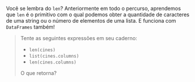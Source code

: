Você se lembra do `len`? Anteriormente em todo o percurso, aprendemos que `len` é o primitivo com o qual podemos obter a quantidade de caracteres de uma string ou o número de elementos de uma lista. E funciona com `DataFrames` também!

> Tente as seguintes expressões em seu caderno:
>
> * `len(cines)`
> * `list(cines.columns)`
> * `len(cines.columns)`
>
> O que retorna?
